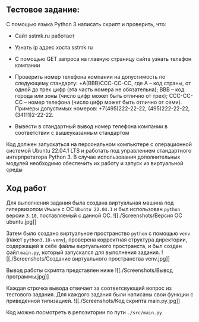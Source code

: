 ## Тестовое задание:

С помощью языка Python 3 написать скрипт и проверить, что:

- Сайт sstmk.ru работает

- Узнать ip адрес хоста sstmk.ru

- С помощью GET запроса на главную страницу сайта узнать телефон компании

- Проверить номер телефона компании на допустимость по следующему стандарту: +A(BBB)CCC-CC-CC, где А – код страны, от одной до трех цифр (эта часть номера не обязательна); ВВВ – код города или зоны (число цифр может быть отлично от трех); CCC-CC-CC – номер телефона (число цифр может быть отлично от семи). Примеры допустимых номеров: +7(495)222-22-22, (495)222-22-22, (34111)2-22-22.

- Вывести в стандартный вывод номер телефона компании в соответствии с вышеуказанным стандартом

Код должен запускаться на персональном компьютере с операционной системой Ubuntu 22.04.1 LTS и работать под управлением стандартного интерпретатора Python 3. В случае использования дополнительных модулей необходимо обеспечить их работу и запуск из виртуальной среды

## Ход работ

Для выполнения задания была создана виртуальная машина под гипервизопом `VMware` с ОС `Ubuntu 22.04.1` и был использован `python` версии `3.10`, поставляемый с данной ОС.
![[./Screenshots/Версия ОС ubuntu.jpg]]

Затем было создано виртуальное пространство `python` с помощью `venv` (пакет `python3.10-venv`), проверена корректная структура директории, содержащей в себе файлы виртуального пространста, и был создан файл `main.py`, который запускался для выполнения задания.
![[./Screenshots/Создание виртуального пространства venv.jpg]]

Вывод работы скрипта представлен ниже
![[./Screenshots/Вывод программы.jpg]]

Каждая строчка вывода отвечает за соответсвующий вопрос из тестового задания.
Для каждого задания были написаны свои функции с приведенной типизацией.
![[./Screenshots/Код скрипта main.py.jpg]]

Код можно посмотреть в репозитории по пути `./src/main.py`
